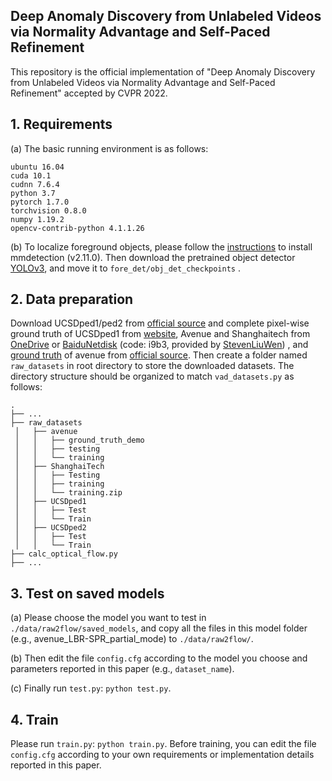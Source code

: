 ## Deep Anomaly Discovery from Unlabeled Videos via Normality Advantage and Self-Paced Refinement

This repository is the official implementation of "Deep Anomaly Discovery from Unlabeled Videos via Normality Advantage and Self-Paced Refinement" accepted by CVPR 2022.

## 1. Requirements

(a) The basic running environment is as follows:

```
ubuntu 16.04
cuda 10.1
cudnn 7.6.4
python 3.7
pytorch 1.7.0
torchvision 0.8.0
numpy 1.19.2
opencv-contrib-python 4.1.1.26
```

(b) To localize foreground objects, please follow the [instructions](https://github.com/open-mmlab/mmdetection/blob/v2.11.0/docs/get_started.md) to install mmdetection (v2.11.0). Then download the pretrained object detector [YOLOv3](https://github.com/open-mmlab/mmdetection/blob/v2.11.0/configs/yolo/README.md), and move it to `fore_det/obj_det_checkpoints` .

## 2. Data preparation

Download UCSDped1/ped2 from [official source](http://svcl.ucsd.edu/projects/anomaly/dataset.htm) and complete pixel-wise ground truth of UCSDped1 from [website](https://hci.iwr.uni-heidelberg.de/content/video-parsing-abnormality-detection), Avenue and Shanghaitech from [OneDrive](https://onedrive.live.com/?authkey=%21AMqh2fTSemfrokE&id=3705E349C336415F%215109&cid=3705E349C336415F) or [BaiduNetdisk](https://pan.baidu.com/s/1j0TEt-2Dw3kcfdX-LCF0YQ) (code: i9b3, provided by [StevenLiuWen](https://github.com/StevenLiuWen/ano_pred_cvpr2018)) , and [ground truth](www.cse.cuhk.edu.hk/leojia/projects/detectabnormal/ground_truth_demo.zip) of avenue from [official source](http://www.cse.cuhk.edu.hk/leojia/projects/detectabnormal/dataset.html). Then create a folder named `raw_datasets` in root directory to store the downloaded datasets. The directory structure should be organized to match `vad_datasets.py` as follows: 

```
.
├── ...
├── raw_datasets
 │   ├── avenue
 │   │   ├── ground_truth_demo
 │   │   ├── testing
 │   │   └── training
 │   ├── ShanghaiTech
 │   │   ├── Testing
 │   │   ├── training
 │   │   └── training.zip
 │   ├── UCSDped1
 │   │   ├── Test
 │   │   └── Train
 │   ├── UCSDped2
 │   │   ├── Test
 │   │   └── Train
├── calc_optical_flow.py
├── ...
```



## 3.  Test on saved models

(a) Please choose the model you want to test in `./data/raw2flow/saved_models`, and copy all the files in this model folder (e.g., avenue_LBR-SPR_partial_mode) to  `./data/raw2flow/`. 

(b) Then edit the file `config.cfg` according to the model you choose and parameters reported in this paper (e.g., `dataset_name`).  

(c) Finally run  `test.py`: `python test.py`.

## 4. Train

Please run `train.py`: `python train.py`. Before training, you can edit the file `config.cfg` according to your own requirements or implementation details reported in this paper.